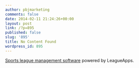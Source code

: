 ```yaml
---
author: pbjmarketing
comments: false
date: 2014-02-11 21:24:26+00:00
layout: post
link: /?p=895
published: false
slug: '895'
title: No Content Found
wordpress_id: 895
---
```


[Sports league management software](http://leagueapps.com) powered by LeagueApps.







